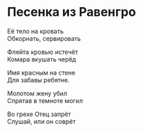 # Песенка из Равенгро

Её тело на кровать  
Обкорнать, сервировать  

Флейта кровью истечёт  
Комара вкушать черёд  

Имя красным на стене  
Для забавы ребятне.  

Молотом жену убил  
Спрятав в темноте могил  

Во грехе Отец запрёт  
Слушай, или он соврёт  